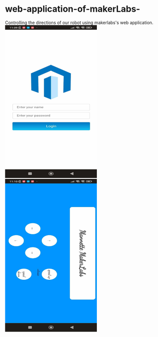 # web-application-of-makerLabs-
Controlling the directions of  our robot using makerlabs's web application. <br/>
<img src="https://github.com/Abir-bouziri/web-application-of-makerLabs-/blob/main/im1.jpg" width="300" height="500" alt="Image Alt Text">
<img src="https://github.com/Abir-bouziri/web-application-of-makerLabs-/blob/main/im2.jpg" width="300" height="500" alt="Image Alt Text left=50%">
